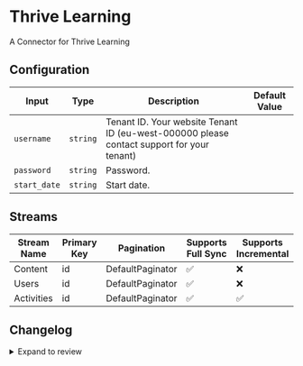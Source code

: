 # Thrive Learning
A Connector for Thrive Learning

## Configuration

| Input | Type | Description | Default Value |
|-------|------|-------------|---------------|
| `username` | `string` | Tenant ID. Your website Tenant ID (eu-west-000000 please contact support for your tenant) |  |
| `password` | `string` | Password.  |  |
| `start_date` | `string` | Start date.  |  |

## Streams
| Stream Name | Primary Key | Pagination | Supports Full Sync | Supports Incremental |
|-------------|-------------|------------|---------------------|----------------------|
| Content | id | DefaultPaginator | ✅ |  ❌  |
| Users | id | DefaultPaginator | ✅ |  ❌  |
| Activities | id | DefaultPaginator | ✅ |  ✅  |

## Changelog

<details>
  <summary>Expand to review</summary>

| Version          | Date              | Pull Request | Subject        |
|------------------|-------------------|--------------|----------------|
| 0.0.17 | 2025-10-29 | [69038](https://github.com/airbytehq/airbyte/pull/69038) | Update dependencies |
| 0.0.16 | 2025-10-21 | [68536](https://github.com/airbytehq/airbyte/pull/68536) | Update dependencies |
| 0.0.15 | 2025-10-14 | [67869](https://github.com/airbytehq/airbyte/pull/67869) | Update dependencies |
| 0.0.14 | 2025-10-07 | [67466](https://github.com/airbytehq/airbyte/pull/67466) | Update dependencies |
| 0.0.13 | 2025-09-30 | [66884](https://github.com/airbytehq/airbyte/pull/66884) | Update dependencies |
| 0.0.12 | 2025-09-23 | [66357](https://github.com/airbytehq/airbyte/pull/66357) | Update dependencies |
| 0.0.11 | 2025-09-09 | [66113](https://github.com/airbytehq/airbyte/pull/66113) | Update dependencies |
| 0.0.10 | 2025-08-24 | [65437](https://github.com/airbytehq/airbyte/pull/65437) | Update dependencies |
| 0.0.9 | 2025-08-16 | [65022](https://github.com/airbytehq/airbyte/pull/65022) | Update dependencies |
| 0.0.8 | 2025-08-02 | [64410](https://github.com/airbytehq/airbyte/pull/64410) | Update dependencies |
| 0.0.7 | 2025-07-12 | [63059](https://github.com/airbytehq/airbyte/pull/63059) | Update dependencies |
| 0.0.6 | 2025-07-05 | [62731](https://github.com/airbytehq/airbyte/pull/62731) | Update dependencies |
| 0.0.5 | 2025-06-28 | [62254](https://github.com/airbytehq/airbyte/pull/62254) | Update dependencies |
| 0.0.4 | 2025-06-21 | [61794](https://github.com/airbytehq/airbyte/pull/61794) | Update dependencies |
| 0.0.3 | 2025-06-14 | [61612](https://github.com/airbytehq/airbyte/pull/61612) | Update dependencies |
| 0.0.2 | 2025-05-25 | [60447](https://github.com/airbytehq/airbyte/pull/60447) | Update dependencies |
| 0.0.1 | 2025-05-16 | | Initial release by [@cjm-s](https://github.com/cjm-s) via Connector Builder |

</details>
